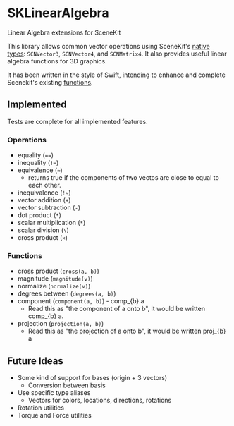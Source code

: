 # SKLinearAlgebra

Linear Algebra extensions for SceneKit

This library allows common vector operations using SceneKit's
[native types](https://developer.apple.com/library/ios/documentation/SceneKit/Reference/SceneKit_DataTypes/): 
`SCNVector3`, `SCNVector4`, and `SCNMatrix4`. It also provides useful
linear algebra functions for 3D graphics.

It has been written in the style of Swift, intending to enhance and complete 
Scenekit's existing
[functions](https://developer.apple.com/library/mac/documentation/SceneKit/Reference/SceneKit_Functions/).

## Implemented

Tests are complete for all implemented features.

### Operations

- equality (`==`)
- inequality (`!=`)
- equivalence (`≈`)
  - returns true if the components of two vectos are close to equal to each 
    other.
- inequivalence (`!≈`)
- vector addition (`+`)
- vector subtraction (`-`)
- dot product (`*`)
- scalar multiplication (`*`)
- scalar division (`\`)
- cross product (`×`)

### Functions

- cross product (`cross(a, b)`)
- magnitude (`magnitude(v)`)
- normalize (`normalize(v)`)
- degrees between (`degrees(a, b)`)
- component (`component(a, b)`) - comp_{b} a
  - Read this as "the component of a onto b", it would be written comp_{b} a.
- projection (`projection(a, b)`)
  - Read this as "the projection of a onto b", it would be written proj_{b} a

## Future Ideas

- Some kind of support for bases (origin + 3 vectors)
  - Conversion between basis
- Use specific type aliases
  - Vectors for colors, locations, directions, rotations
- Rotation utilities
- Torque and Force utilities